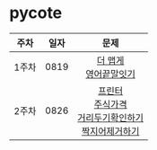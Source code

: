 # pycote

|주차|일자|문제|
|:--:|----|:-----:|
|1주차|0819|[더 맵게](https://programmers.co.kr/learn/courses/30/lessons/42626)<br>[영어끝말잇기](https://programmers.co.kr/learn/courses/30/lessons/12981)|
|2주차|0826|[프린터](https://programmers.co.kr/learn/courses/30/lessons/42587)<br>[주식가격](https://programmers.co.kr/learn/courses/30/lessons/42584)<br>[거리두기확인하기](https://programmers.co.kr/learn/courses/30/lessons/81302)<br>[짝지어제거하기](https://programmers.co.kr/learn/courses/30/lessons/12973?language=python3)|
